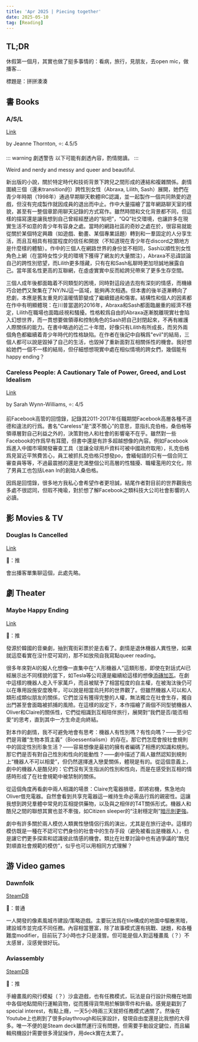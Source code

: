 ```yaml
---
title: 'Apr 2025 | Piecing together'
date: 2025-05-10
tag: [Reading]
---
```


## TL;DR

休假第一個月，其實也做了挺多事情的：看病，旅行，見朋友，去open mic，做播客...

標題是：拼拼湊湊

<!-- more -->

## 書 Books

### A/S/L

[Link](https://www.goodreads.com/book/show/201479229-a-s-l)

by Jeanne Thornton, ⭐: 4.5/5

::: warning 劇透警告
以下可能有劇透內容，酌情閱讀。
:::

Weird and nerdy and messy and queer and beautiful.

新出版的小說，關於特定時代和技術背景下跨兒之間形成的連結和複雜關係。劇情圍繞三個（還未transition的）跨性別女性（Abraxa, Lilith, Sash）展開，她們在青少年時期（1998年）通過早期聊天軟體IRC認識，並一起製作一個共同熱愛的遊戲，但沒有完成製作就因成員的退出而中止。作中大量描繪了當年網路聊天室的樣貌，甚至有一整個章節用聊天記錄的方式寫作。雖然時間和文化背景都不同，但這樣的描寫還是讓我想到自己曾經經歷過的“貼吧”，“QQ”社交環境，也讓許多在現實生活不如意的青少年有容身之處。當時的網路社區的奇妙之處在於，很容易就能從關於某個特定興趣（如遊戲、動畫、某個專業話題）轉到和一羣固定的人分享生活，而且互相具有相當程度的信任和開放（不知道現在青少年在discord之類地方是什麼樣的體驗）。作中的三個人在網路世界的身份並不相同，Sash以順性別女性角色上網（在當時女性少見的環境下獲得了網友的大量關注），Abraxa不忌諱談論自己的跨性別慾望，而Lilith更多隱藏，只有在和Sash私聊時更加坦誠地展露自己。當年匿名性更高的互聯網，在虛虛實實中反而給跨兒帶來了更多生存空間。

三個人成年後都面臨着不同類型的困境，同時對這段過去抱有深刻的情感，而機緣巧合她們又聚集在了NY/NJ這一區域，能夠再次相遇。但本書的後半逐漸轉向了悲劇，本應是舊友重見的溫暖情節變成了繼續錯過和傷害。結構性和個人的因素都在作中有明顯體現：在川普當選的2016年，Abraxa和Sash都面臨嚴重的經濟不穩定，Lilith在職場也面臨歧視和騷擾。性格較爲自由的Abraxa逐漸脫離現實社會陷入幻想世界，而一貫想要做領導和控制角色的Sash把自己封閉起來，不再有維護人際關係的能力。在書中略過的近二十年間，好像只有Lilith有所成長，而另外兩個角色都繼續着青少年時代的性格缺陷。在作者在後記中自稱爲"evil"的結局，三個人都可以說是毀掉了自己的生活，也毀掉了重新面對互相關係性的機會。我好想給她們一個不一樣的結局，但仔細想想現實中處在相似情境的跨女們，幾個能有happy ending？

### Careless People: A Cautionary Tale of Power, Greed, and Lost Idealism

[Link](https://www.goodreads.com/book/show/223436601-careless-people)

by Sarah Wynn-Williams, ⭐: 4/5

前Facebook高管的回憶錄，記錄其2011-2017年任職期間Facebook高層各種不道德和違法的行爲。書名"Careless"是“漠不關心”的意思，意指扎克伯格，桑伯格等領導層對自己利益之外的，決策對他人和社會的影響毫不在乎。雖然對一些Facebook的作爲早有耳聞，但書中還是有許多超越想像的內容。例如Facebook爲進入中國市場開發審查工具（並讓全球用戶資料可被中國政府取用），扎克伯格爲見習近平煞費苦心，員工被抓扎克伯格只想發po，會緬甸語的只有一個合同工審查員等等，不過最震撼的還是充滿整個公司高層的性騷擾、職權濫用的文化，除了男員工也包括Lean In的創始人桑伯格。

因爲是回憶錄，很多地方我私心會希望作者更坦誠，結尾作者對目前的世界觀我也多處不很認同，但瑕不掩瑜，對於想了解Facebook之類科技大公司社會影響的人必讀。

## 影 Movies & TV

### Douglas Is Cancelled

[Link](https://m.imdb.com/title/tt29940008/)

🍅：推

會出播客單集聊這個，此處先略。

## 劇 Theater

### Maybe Happy Ending

[Link](https://didtheylikeit.com/shows/maybe-happy-ending/)

🍅：推

發源於韓國的音樂劇，抽到寬街彩票於是去看了。劇情是退休機器人異性戀，如果就這麼看實在沒什麼可寫的，那不如放飛自我寫點queer reading。

很多年來對AI的擬人化想像一直集中在“人形機器人”這類形態，即使在對話式AI已經展示出不同樣貌的當下，如Tesla等公司還是繼續給這樣的想像[添磚加瓦](https://www.indy100.com/science-tech/elon-musk-robots-take-over-humans-earth-2671924475)。在劇中這樣的機器人走入千家萬戶，而且被賦予了相當程度的自主權，在被淘汰後仍可以在專用設施安度晚年，可以說是相當烏托邦的世界觀了。但雖然機器人可以和人類形成類似朋友的關係，它們並沒有獲得完整的人權，無法獨立在社會生存，獨自出門甚至會面臨被抓捕的風險。在這樣的設定下，本作描繪了兩個不同型號機器人Oliver和Claire的關係性，它們從相識到互相陪伴旅行，展開對“我們是否/能否相愛”的思考，直到其中一方生命走向終結。

對本作的劇情，我不可避免地會有思考：機器人有性別嗎？有性向嗎？——至少它們是背離“生物本質主義”（Bioessentialism）的存在。那它們怎麼會按社會規則中的固定性別形象生活？——容易想像是最初的擁有者編碼了相應的知識和規則。那它們是否有對自己性別和性向的能動性？——劇中描述了兩人雖然認知到規則上“機器人不可以相愛”，但仍然選擇進入戀愛關係，體現是有的。從這個意義上，劇中的機器人是酷兒的：它們沒有天生指派的性別和性向，而是在感受到互相的情感時形成了在社會規範中被禁制的關係。

從這個角度再看劇中兩人相識的場景：Claire充電器損壞，即將宕機，焦急地向Oliver借充電器。自然會看到共享充電器這一維持生命必需品行爲的親密性。這讓我想到跨兒羣體中常見的互相提供藥物，以及與之相伴的T4T關係形式。機器人和酷兒之間的聯想其實也並不牽強，如Citizen sleeper的“注射穩定劑”[暗示則更強](https://mikinayuta.hatenablog.com/entry/2023/12/28/130000)。

劇中有許多關於兩人模仿人類異性戀情侶行爲的演出，尤其是在旅行途中。這樣的模仿既是一種在不認可它們身份的社會中的生存手段（避免被看出是機器人），也是讓它們更多探索和認識彼此情感的機會。類比在社羣討論中也有過爭議的“酷兒對順直社會規範的模仿”，似乎也可以用相同方式理解？

## 游 Video games

### Dawnfolk

[SteamDB](https://steamdb.info/app/2308630/)

🍅：普通

一人開發的像素風城市建設/策略遊戲。主要玩法爲在tile構成的地圖中驅散黑暗，建設城市並完成不同任務。內容相當豐富，除了故事模式還有挑戰、謎題，和各種難度modifier，目前玩了3小時也才只是淺嘗。但可能是個人對這種畫風（？）不太感冒，沒感覺很好玩。

### Aviassembly

[SteamDB](https://steamdb.info/app/2660460/)

🍅：推

手繪畫風的飛行模擬（？）沙盒遊戲，也有任務模式，玩法是自行設計飛機在地圖中各個地點間飛行運輸貨物，從而獲得貨幣用於解鎖零件和升級。感覺是戳到了special interest，有點上癮，一天5小時兩三天就把任務模式通關了。然後在Youtube上也刷到了很多playthrough和玩家設計，發現自由度還是比我想的大得多。唯一不便的是Steam deck雖然運行沒有問題，但需要手動設定鍵位，而且編輯飛機設計需要很多滑鼠操作，用deck實在太累了。